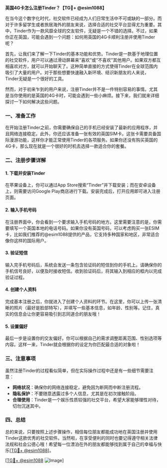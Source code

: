 **英国4G卡怎么注册Tinder？【TG💪+ @esim1088】**

在当今这个数字化时代，社交软件已经成为人们日常生活中不可或缺的一部分。而对于许多留学生或者旅居海外的朋友来说，选择合适的社交平台显得尤为重要。其中，Tinder作为一款风靡全球的交友软件，无疑是一个不错的选择。不过，如果你正在英国，可能会遇到一个问题：如何用英国的4G卡顺利注册并使用Tinder呢？

首先，让我们来了解一下Tinder的基本功能和优势。Tinder是一款基于地理位置的社交软件，用户可以通过滑动屏幕来“喜欢”或“不喜欢”其他用户。如果双方都互相喜欢对方，就可以开始聊天了。这种简单直接的方式使得Tinder在全球范围内吸引了大量的用户。对于那些想要快速融入新环境、结识新朋友的人来说，Tinder无疑是一个很好的工具。

然而，对于初来乍到的用户来说，注册Tinder并不是一件特别容易的事情。尤其是当你使用的是英国的4G卡时，可能会遇到一些小麻烦。接下来，我们就来详细探讨一下如何解决这些问题。

### 一、准备工作

在开始注册Tinder之前，你需要确保自己的手机已经安装了最新的应用程序，并且网络连接稳定。此外，你还应该准备一张有效的英国SIM卡。这张卡需要具备国际漫游功能，这样你才能正常使用Tinder的各项服务。如果你还没有购买英国的4G卡，那么现在就是一个很好的时机去选择一款适合你的套餐。

### 二、注册步骤详解

#### 1. 下载并安装Tinder

在苹果设备上，你可以通过App Store搜索“Tinder”并下载安装；而在安卓设备上，则需要访问Google Play商店进行下载。安装完成后，打开应用即可进入注册页面。

#### 2. 输入手机号码

在注册界面中，你会看到一个要求输入手机号码的地方。这里需要注意的是，你需要填写一个英国本地的电话号码。如果你没有英国号码，可以考虑购买一张ESIM卡，比如我们推荐的@esim1088提供的产品，它支持多种国家和地区，非常适合像你这样的国际用户。

#### 3. 验证短信

输入完手机号码后，系统会发送一条包含验证码的短信到你的手机上。请确保你的手机信号良好，以便及时接收短信。收到验证码后，将其输入到相应的框内以完成验证过程。

#### 4. 创建个人资料

完成基本注册之后，你就进入了创建个人资料的环节。在这里，你可以上传一张清晰的照片（最好是脸部特写），并填写一些基本信息，如年龄、性别等。记住，真实的信息会让你更容易吸引到志同道合的朋友哦！

#### 5. 设置偏好

最后一步是设置你的交友偏好。你可以根据自己的需求调整距离范围、性别选项等内容。这样一来，Tinder就会根据你的设定为你匹配最合适的对象啦！

### 三、注意事项

虽然注册Tinder的过程看似简单，但在实际操作过程中还是有一些细节需要注意：

- **网络状况**：确保你的网络连接稳定，避免因为断网而中断注册流程。
- **隐私保护**：不要随意透露过多个人信息，尤其是在初次接触阶段。
- **合理使用**：Tinder是一个娱乐性质较强的社交平台，希望大家能够理性对待，切勿沉迷其中。

### 四、总结

总的来说，只要按照上述步骤操作，相信每位朋友都能成功地在英国注册并使用Tinder这款优秀的社交软件。当然啦，在享受便利的同时也要记得遵守相关法律法规和社会公德心哦！希望每一位漂泊在外的朋友都能够找到属于自己的幸福与快乐[[TG💪+ @esim1088](https://t.me/s/esim1088)]。

[[TG💪+ @esim1088](https://t.me/s/esim1088) ![Image](https://i.postimg.cc/4NQfJmqS/Snipaste-2025-05-13-00-14-12.png)]